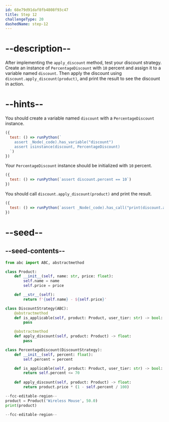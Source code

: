 ```yaml
---
id: 68e79d91daf8fb4808f93c47
title: Step 12
challengeType: 20
dashedName: step-12
---
```


# --description--

After implementing the `apply_discount` method, test your discount strategy. Create an instance of `PercentageDiscount` with `10` percent and assign it to a variable named `discount`. Then apply the discount using `discount.apply_discount(product)`, and print the result to see the discount in action.

# --hints--

You should create a variable named `discount` with a `PercentageDiscount` instance.

```js
({
  test: () => runPython(`
    assert _Node(_code).has_variable("discount")
    assert isinstance(discount, PercentageDiscount)
  `)
})
```

Your `PercentageDiscount` instance should be initialized with `10` percent.

```js
({
  test: () => runPython(`assert discount.percent == 10`)
})
```

You should call `discount.apply_discount(product)` and print the result.

```js
({
  test: () => runPython(`assert _Node(_code).has_call("print(discount.apply_discount(product))")`)
})
```

# --seed--

## --seed-contents--

```py
from abc import ABC, abstractmethod

class Product:
    def __init__(self, name: str, price: float):
        self.name = name
        self.price = price

    def __str__(self):
        return f'{self.name} - ${self.price}'

class DiscountStrategy(ABC):
    @abstractmethod
    def is_applicable(self, product: Product, user_tier: str) -> bool:
        pass

    @abstractmethod
    def apply_discount(self, product: Product) -> float:
        pass

class PercentageDiscount(DiscountStrategy):
    def __init__(self, percent: float):
        self.percent = percent

    def is_applicable(self, product: Product, user_tier: str) -> bool:
        return self.percent <= 70
    
    def apply_discount(self, product: Product) -> float:
        return product.price * (1 - self.percent / 100)

--fcc-editable-region--
product = Product('Wireless Mouse', 50.0)
print(product)

--fcc-editable-region--
```
